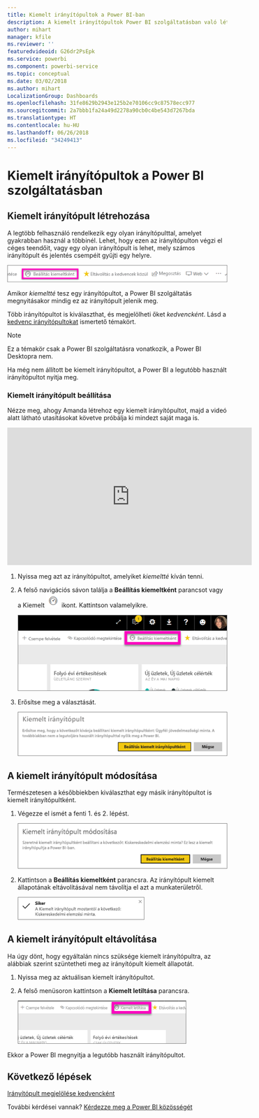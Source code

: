 ```yaml
---
title: Kiemelt irányítópultok a Power BI-ban
description: A kiemelt irányítópultok Power BI szolgáltatásban való létrehozását ismertető dokumentáció
author: mihart
manager: kfile
ms.reviewer: ''
featuredvideoid: G26dr2PsEpk
ms.service: powerbi
ms.component: powerbi-service
ms.topic: conceptual
ms.date: 03/02/2018
ms.author: mihart
LocalizationGroup: Dashboards
ms.openlocfilehash: 31fe8629b2943e125b2e70106cc9c87578ecc977
ms.sourcegitcommit: 2a7bbb1fa24a49d2278a90cb0c4be543d7267bda
ms.translationtype: HT
ms.contentlocale: hu-HU
ms.lasthandoff: 06/26/2018
ms.locfileid: "34249413"
---
```

# <a name="featured-dashboards-in-power-bi-service"></a>Kiemelt irányítópultok a Power BI szolgáltatásban
## <a name="create-a-featured-dashboard"></a>Kiemelt irányítópult létrehozása
A legtöbb felhasználó rendelkezik egy olyan irányítópulttal, amelyet gyakrabban használ a többinél.  Lehet, hogy ezen az irányítópulton végzi el céges teendőit, vagy egy olyan irányítópult is lehet, mely számos irányítópult és jelentés csempéit gyűjti egy helyre.

![beállítás kiemeltként ikon](media/service-dashboard-featured/power-bi-feature-nav.png)

Amikor *kiemeltté* tesz egy irányítópultot, a Power BI szolgáltatás megnyitásakor mindig ez az irányítópult jelenik meg.  

Több irányítópultot is kiválaszthat, és megjelölheti őket *kedvencként*. Lásd a [kedvenc irányítópultokat](service-dashboard-favorite.md) ismertető témakört.

> [!NOTE] 
>Ez a témakör csak a Power BI szolgáltatásra vonatkozik, a Power BI Desktopra nem.

Ha még nem állított be kiemelt irányítópultot, a Power BI a legutóbb használt irányítópultot nyitja meg.  

### <a name="to-set-a-dashboard-as-featured"></a>**Kiemelt** irányítópult beállítása
Nézze meg, ahogy Amanda létrehoz egy kiemelt irányítópultot, majd a videó alatt látható utasításokat követve próbálja ki mindezt saját maga is.

<iframe width="560" height="315" src="https://www.youtube.com/embed/G26dr2PsEpk" frameborder="0" allowfullscreen></iframe>



1. Nyissa meg azt az irányítópultot, amelyiket *kiemeltté* kíván tenni. 
2. A felső navigációs sávon találja a **Beállítás kiemeltként** parancsot vagy a Kiemelt  ![kiemelt ikon](media/service-dashboard-featured/power-bi-featured-icon.png)  ikont. Kattintson valamelyikre.
   
    ![Beállítás kiemeltként ikon](media/service-dashboard-featured/power-bi-set-as-featured.png)
3. Erősítse meg a választását.
   
    ![kiemelt irányítópult beállítása](media/service-dashboard-featured/power-bi-create-featured.png)

## <a name="change-the-featured-dashboard"></a>A kiemelt irányítópult módosítása
Természetesen a későbbiekben kiválaszthat egy másik irányítópultot is kiemelt irányítópultként.

1. Végezze el ismét a fenti 1. és 2. lépést.
   
    ![Kiemelt irányítópult módosítása ablak](media/service-dashboard-featured/power-bi-change-feature.png)
2. Kattintson a **Beállítás kiemeltként** parancsra. Az irányítópult kiemelt állapotának eltávolításával nem távolítja el azt a munkaterületről.  
   
    ![sikert jelző üzenet](media/service-dashboard-featured/power-bi-success.png)

## <a name="remove-the-featured-dashboard"></a>A kiemelt irányítópult eltávolítása
Ha úgy dönt, hogy egyáltalán nincs szüksége kiemelt irányítópultra, az alábbiak szerint szüntetheti meg az irányítópult kiemelt állapotát.

1. Nyissa meg az aktuálisan kiemelt irányítópultot.
2. A felső menüsoron kattintson a **Kiemelt letiltása** parancsra.
   
    ![kiemelt törlése](media/service-dashboard-featured/power-bi-unfeature.png)

Ekkor a Power BI megnyitja a legutóbb használt irányítópultot.  

## <a name="next-steps"></a>Következő lépések
[Irányítópult megjelölése kedvencként](service-dashboard-favorite.md)

További kérdései vannak? [Kérdezze meg a Power BI közösségét](http://community.powerbi.com/)

